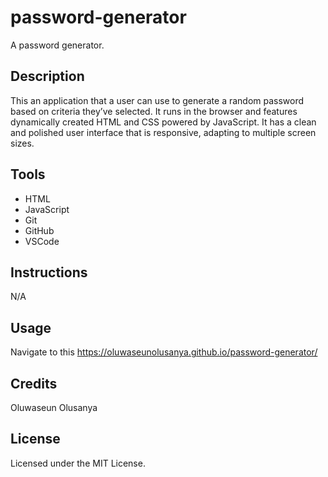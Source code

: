 # password-generator
A password generator.

## Description
This an application that a user can use to generate a random password based on criteria they’ve selected. It runs in the browser and features dynamically created HTML and CSS powered by JavaScript. It has a clean and polished user interface that is responsive, adapting to multiple screen sizes.

## Tools
- HTML
- JavaScript
- Git
- GitHub
- VSCode

## Instructions
N/A

## Usage
Navigate to this https://oluwaseunolusanya.github.io/password-generator/

## Credits
Oluwaseun Olusanya

## License
Licensed under the MIT License.
